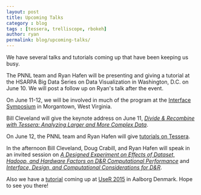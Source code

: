 ```yaml
---
layout: post
title: Upcoming Talks
category : blog
tags : [tessera, trelliscope, rbokeh]
author: ryan
permalink: blog/upcoming-talks/
---
```


We have several talks and tutorials coming up that have been keeping us busy.

<!--more-->

The PNNL team and Ryan Hafen will be presenting and giving a tutorial at the HSARPA Big Data Series on Data Visualization in Washington, D.C. on June 10.  We will post a follow up on Ryan's talk after the event.

On June 11-12, we will be involved in much of the program at the [Interface Symposium](https://interface-symposium.squarespace.com/program/) in Morgantown, West Virginia.

Bill Cleveland will give the keynote address on June 11, *[Divide & Recombine with Tessera: Analyzing Larger and More Complex Data](http://www.stat.wvu.edu/~jharner/Interface2015Abstracts/ClevelandAbstract.pdf)*.

On June 12, the PNNL team and Ryan Hafen will give [tutorials on Tessera](http://www.stat.wvu.edu/~jharner/Interface2015Abstracts/WhiteTutorialAbstract.pdf).

In the afternoon Bill Cleveland, Doug Crabill, and Ryan Hafen will speak in an invited session on *[A Designed Experiment on Effects of Dataset, Hadoop, and Hardware Factors on D&R Computational Performance](http://www.stat.wvu.edu/~jharner/Interface2015Abstracts/ClevelandCrabillAbstract.pdf)* and *[Interface, Design, and Computational Considerations for D&R](http://www.stat.wvu.edu/~jharner/Interface2015Abstracts/HafenAbstract.pdf)*.

Also we have a [tutorial](http://user2015.math.aau.dk/tutorials#tessera) coming up at [UseR 2015](http://user2015.math.aau.dk) in Aalborg Denmark.  Hope to see you there!

